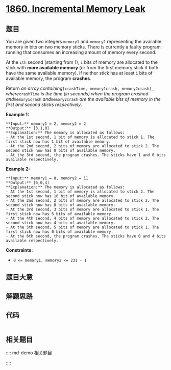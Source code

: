 # [1860. Incremental Memory Leak](https://leetcode.com/problems/incremental-memory-leak)

## 题目

You are given two integers `memory1` and `memory2` representing the available
memory in bits on two memory sticks. There is currently a faulty program
running that consumes an increasing amount of memory every second.

At the `ith` second (starting from 1), `i` bits of memory are allocated to the
stick with **more available memory** (or from the first memory stick if both
have the same available memory). If neither stick has at least `i` bits of
available memory, the program **crashes**.

Return _an array containing_`[crashTime, memory1crash, memory2crash]` _,
where_`crashTime` _is the time (in seconds) when the program crashed
and_`memory1crash` _and_`memory2crash` _are the available bits of memory in
the first and second sticks respectively_.



**Example 1:**

    
    
    **Input:** memory1 = 2, memory2 = 2
    **Output:** [3,1,0]
    **Explanation:** The memory is allocated as follows:
    - At the 1st second, 1 bit of memory is allocated to stick 1. The first stick now has 1 bit of available memory.
    - At the 2nd second, 2 bits of memory are allocated to stick 2. The second stick now has 0 bits of available memory.
    - At the 3rd second, the program crashes. The sticks have 1 and 0 bits available respectively.
    

**Example 2:**

    
    
    **Input:** memory1 = 8, memory2 = 11
    **Output:** [6,0,4]
    **Explanation:** The memory is allocated as follows:
    - At the 1st second, 1 bit of memory is allocated to stick 2. The second stick now has 10 bit of available memory.
    - At the 2nd second, 2 bits of memory are allocated to stick 2. The second stick now has 8 bits of available memory.
    - At the 3rd second, 3 bits of memory are allocated to stick 1. The first stick now has 5 bits of available memory.
    - At the 4th second, 4 bits of memory are allocated to stick 2. The second stick now has 4 bits of available memory.
    - At the 5th second, 5 bits of memory are allocated to stick 1. The first stick now has 0 bits of available memory.
    - At the 6th second, the program crashes. The sticks have 0 and 4 bits available respectively.
    



**Constraints:**

  * `0 <= memory1, memory2 <= 231 - 1`


## 题目大意

## 解题思路

## 代码

```javascript

```

## 相关题目

:::: md-demo 相关题目

::::
